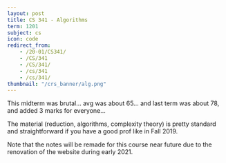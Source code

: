 ```yaml
---
layout: post
title: CS 341 - Algorithms
term: 1201
subject: cs
icon: code
redirect_from:
    - /20-01/CS341/
    - /CS/341
    - /CS/341/
    - /cs/341
    - /cs/341/
thumbnail: "/crs_banner/alg.png"
---
```



This midterm was brutal... avg was about 65... and last term was about 78, and added 3 marks for everyone...

The material (reduction, algorithms, complexity theory) is pretty standard and straightforward if you have a good prof like in Fall 2019.

Note that the notes will be remade for this course near future due to the renovation of the website during early 2021.

